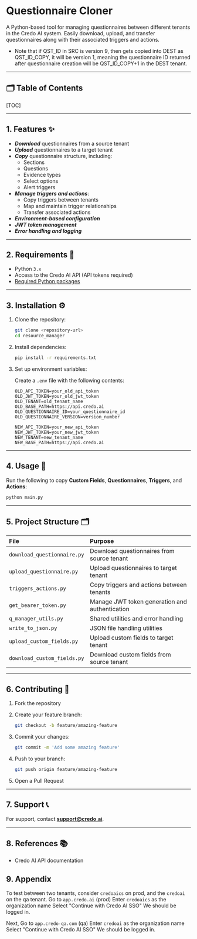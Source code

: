 <!-- omit in toc -->
# Questionnaire Cloner

A Python-based tool for managing questionnaires between different tenants in the Credo AI system.
Easily download, upload, and transfer questionnaires along with their associated triggers and actions.


- Note that if QST_ID in SRC is version 9, then gets copied into DEST as QST_ID_COPY, it will be version 1, meaning the questionnaire ID returned after questionnaire creation will be QST_ID_COPY+1 in the DEST tenant.

---
<!-- omit in toc -->
## 🗂️ Table of Contents
[TOC]

---

## 1. Features ✨

- ***Download*** questionnaires from a source tenant
- ***Upload*** questionnaires to a target tenant
- ***Copy*** questionnaire structure, including:
  - Sections
  - Questions
  - Evidence types
  - Select options
  - Alert triggers
- ***Manage triggers and actions***:
  - Copy triggers between tenants
  - Map and maintain trigger relationships
  - Transfer associated actions
- ***Environment-based configuration***
- ***JWT token management***
- ***Error handling and logging***

---

## 2. Requirements 🧰

- Python `3.x`
- Access to the Credo AI API (API tokens required)
- [Required Python packages](requirements.txt)

---

## 3. Installation ⚙️

1. Clone the repository:

    ```bash
    git clone <repository-url>
    cd resource_manager
    ```

2. Install dependencies:

    ```bash
    pip install -r requirements.txt
    ```

3. Set up environment variables:

   Create a `.env` file with the following contents:

    ```dotenv
    OLD_API_TOKEN=your_old_api_token
    OLD_JWT_TOKEN=your_old_jwt_token
    OLD_TENANT=old_tenant_name
    OLD_BASE_PATH=https://api.credo.ai
    OLD_QUESTIONNAIRE_ID=your_questionnaire_id
    OLD_QUESTIONNAIRE_VERSION=version_number

    NEW_API_TOKEN=your_new_api_token
    NEW_JWT_TOKEN=your_new_jwt_token
    NEW_TENANT=new_tenant_name
    NEW_BASE_PATH=https://api.credo.ai
    ```

---

## 4. Usage 🚀

Run the following to copy **Custom Fields**, **Questionnaires**, **Triggers**, and **Actions**:

```bash
python main.py
```

---

## 5. Project Structure 🗂️

| File | Purpose |
|:---|:---|
| `download_questionnaire.py` | Download questionnaires from source tenant |
| `upload_questionnaire.py` | Upload questionnaires to target tenant |
| `triggers_actions.py` | Copy triggers and actions between tenants |
| `get_bearer_token.py` | Manage JWT token generation and authentication |
| `q_manager_utils.py` | Shared utilities and error handling |
| `write_to_json.py` | JSON file handling utilities |
| `upload_custom_fields.py` | Upload custom fields to target tenant |
| `download_custom_fields.py` | Download custom fields from source tenant |

---

## 6. Contributing 🤝

1. Fork the repository
2. Create your feature branch:

    ```bash
    git checkout -b feature/amazing-feature
    ```

3. Commit your changes:

    ```bash
    git commit -m 'Add some amazing feature'
    ```

4. Push to your branch:

    ```bash
    git push origin feature/amazing-feature
    ```

5. Open a Pull Request

---

## 7. Support 📞

For support, contact **support@credo.ai**.

---

## 8. References 📚

- Credo AI API documentation


## 9. Appendix

To test between two tenants, consider `credoaics` on prod, and the `credoai` on the qa tenant.
Go to `app.credo.ai` (prod)
Enter `credoaics` as the organization name
Select "Continue with Credo AI SSO"
We should be logged in.

Next, Go to `app.credo-qa.com` (qa)
Enter `credoai` as the organization name
Select "Continue with Credo AI SSO"
We should be logged in.